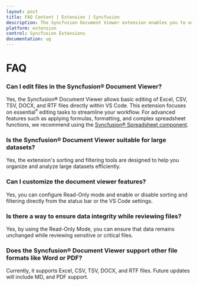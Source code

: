 ```yaml
---
layout: post
title: FAQ Content | Extension | Syncfusion
description: The Syncfusion Document Viewer extension enables you to easily view and manage your documents within VSCode using our intuitive features.
platform: extension
control: Syncfusion Extensions
documentation: ug
---
```


# FAQ

### Can I edit files in the Syncfusion® Document Viewer?

Yes, the Syncfusion® Document Viewer allows basic editing of Excel, CSV, TSV, DOCX, and RTF files directly within VS Code. This extension focuses on essential<sup style="font-size:70%">&reg;</sup> editing tasks to streamline your workflow. For advanced features such as applying formulas, formatting, and complex spreadsheet functions, we recommend using the [Syncfusion® Spreadsheet component](https://www.syncfusion.com/javascript-ui-controls/js-spreadsheet).

### Is the Syncfusion® Document Viewer suitable for large datasets?

Yes, the extension's sorting and filtering tools are designed to help you organize and analyze large datasets efficiently.

### Can I customize the document viewer features?

Yes, you can configure Read-Only mode and enable or disable sorting and filtering directly from the status bar or the VS Code settings. 

### Is there a way to ensure data integrity while reviewing files?

Yes, by using the Read-Only Mode, you can ensure that data remains unchanged while reviewing sensitive or critical files. 

### Does the Syncfusion® Document Viewer support other file formats like Word or PDF?

Currently, it supports Excel, CSV, TSV, DOCX, and RTF files. Future updates will include MD, and PDF support.
